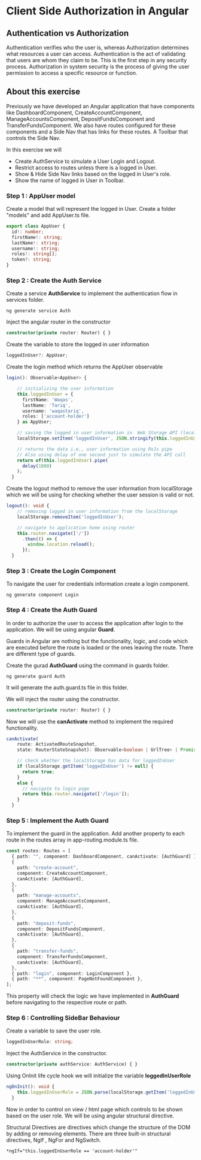 # Client Side Authorization in Angular

## Authentication vs Authorization

Authentication verifies who the user is, whereas Authorization determines what resources a user can access. Authentication is the act of validating that users are whom they claim to be. This is the first step in any security process. Authorization in system security is the process of giving the user permission to access a specific resource or function.

## About this exercise

Previously we have developed an Angular application that have components like DashboardComponent, CreateAccountComponent, ManageAccountsComponent, DepositFundsComponent and TransferFundsComponent.
We also have routes configured for these components and a Side Nav that has links for these routes. A Toolbar that controls the Side Nav.

In this exercise we will

- Create AuthService to simulate a User Login and Logout.
- Restrict access to routes unless there is a logged in User.
- Show & Hide Side Nav links based on the logged in User's role.
- Show the name of logged in User in Toolbar.

### Step 1 : AppUser model

Create a model that will represent the logged in User. Create a folder "models" and add AppUser.ts file.

```typescript
export class AppUser {
  id!: number;
  firstName!: string;
  lastName!: string;
  username!: string;
  roles!: string[];
  token?: string;
}
```

### Step 2 : Create the Auth Service

Create a service **AuthService** to implement the authentication flow in services folder.

```
ng generate service Auth
```

Inject the angular router in the constructor

```typescript
constructor(private router: Router) { }
```

Create the variable to store the logged in user information

```typescript
loggedInUser?: AppUser;
```

Create the login method which returns the AppUser observable

```typescript
login(): Observable<AppUser> {

    // initializing the user information
    this.loggedInUser = {
      firstName: 'Waqas',
      lastName: 'Tariq',
      username: 'waqastariq',
      roles: ['account-holder']
    } as AppUser;

    // saving the logged in user information in  Web Storage API (localStorage)
    localStorage.setItem('loggedInUser', JSON.stringify(this.loggedInUser));

    // returns the data i.e., user information using RxJs pipe
    // Also using delay of one second just to simulate the API call
    return of(this.loggedInUser).pipe(
      delay(1000)
    );
  }
```

Create the logout method to remove the user information from localStorage which we will be using for checking whether the user session is valid or not.

```typescript
logout(): void {
    // removing logged in user information from the localStorage
    localStorage.removeItem('loggedInUser');

    // navigate to application home using router
    this.router.navigate(['/'])
      .then(() => {
        window.location.reload();
      });
  }
```

### Step 3 : Create the Login Component

To navigate the user for credentials information create a login component.

```
ng generate component Login
```

### Step 4 : Create the Auth Guard

In order to authorize the user to access the application after login to the application. We will be using angular **Guard**.

Guards in Angular are nothing but the functionality, logic, and code which are executed before the route is loaded or the ones leaving the route. There are different type of guards.

Create the gurad **AuthGuard** using the command in guards folder.

```
ng generate guard Auth
```

It will generate the auth.guard.ts file in this folder.

We will inject the router using the constructor.

```typescript
constructor(private router: Router) { }
```

Now we will use the **canActivate** method to implement the required functionality.

```typescript
canActivate(
    route: ActivatedRouteSnapshot,
    state: RouterStateSnapshot): Observable<boolean | UrlTree> | Promise<boolean | UrlTree> | boolean | UrlTree {

    // check whether the localStorage has data for loggedInUser
    if (localStorage.getItem('loggedInUser') != null) {
      return true;
    }
    else {
      // navigate to login page
      return this.router.navigate(['/login']);
    }
  }
```

### Step 5 : Implement the Auth Guard

To implement the guard in the application. Add another property to each route in the routes array in app-routing.module.ts file.

```typescript
const routes: Routes = [
  { path: "", component: DashboardComponent, canActivate: [AuthGuard] },
  {
    path: "create-account",
    component: CreateAccountComponent,
    canActivate: [AuthGuard],
  },
  {
    path: "manage-accounts",
    component: ManageAccountsComponent,
    canActivate: [AuthGuard],
  },
  {
    path: "deposit-funds",
    component: DepositFundsComponent,
    canActivate: [AuthGuard],
  },
  {
    path: "transfer-funds",
    component: TransferFundsComponent,
    canActivate: [AuthGuard],
  },
  { path: "login", component: LoginComponent },
  { path: "**", component: PageNotFoundComponent },
];
```

This property will check the logic we have implemented in **AuthGuard** before navigating to the respective route or path.

### Step 6 : Controlling SideBar Behaviour

Create a variable to save the user role.

```typescript
loggedInUserRole: string;
```

Inject the AuthService in the constructor.

```typescript
constructor(private authService: AuthService) { }
```

Using OnInit life cycle hook we will initialize the variable **loggedInUserRole**

```typescript
ngOnInit(): void {
    this.loggedInUserRole = JSON.parse(localStorage.getItem('loggedInUser')).roles[0];
  }
```

Now in order to control on view / html page which controls to be shown based on the user role. We will be using angular structural directive.

Structural Directives are directives which change the structure of the DOM by adding or removing elements. There are three built-in structural directives, NgIf , NgFor and NgSwitch.

```html
*ngIf="this.loggedInUserRole == 'account-holder'"
```
